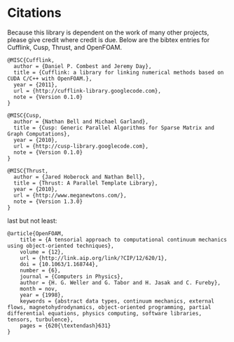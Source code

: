 # Citations #

Because this library is dependent on the work of many other projects, please give credit where credit is due.  Below are the bibtex entries for Cufflink, Cusp, Thrust, and OpenFOAM.

```
@MISC{Cufflink,
  author = {Daniel P. Combest and Jeremy Day},
  title = {Cufflink: a library for linking numerical methods based on CUDA C/C++ with OpenFOAM.},
  year = {2011},
  url = {http://cufflink-library.googlecode.com},
  note = {Version 0.1.0}
}
```

```
@MISC{Cusp,
  author = {Nathan Bell and Michael Garland},
  title = {Cusp: Generic Parallel Algorithms for Sparse Matrix and Graph Computations},
  year = {2010},
  url = {http://cusp-library.googlecode.com},
  note = {Version 0.1.0}
}
```

```
@MISC{Thrust,
  author = {Jared Hoberock and Nathan Bell},
  title = {Thrust: A Parallel Template Library},
  year = {2010},
  url = {http://www.meganewtons.com/},
  note = {Version 1.3.0}
}
```

last but not least:

```
@article{OpenFOAM,
	title = {A tensorial approach to computational continuum mechanics using object-oriented techniques},
	volume = {12},
	url = {http://link.aip.org/link/?CIP/12/620/1},
	doi = {10.1063/1.168744},
	number = {6},
	journal = {Computers in Physics},
	author = {H. G. Weller and G. Tabor and H. Jasak and C. Fureby},
	month = nov,
	year = {1998},
	keywords = {abstract data types, continuum mechanics, external flows, magnetohydrodynamics, object-oriented programming, partial differential equations, physics computing, software libraries, tensors, turbulence},
	pages = {620{\textendash}631}
}
```